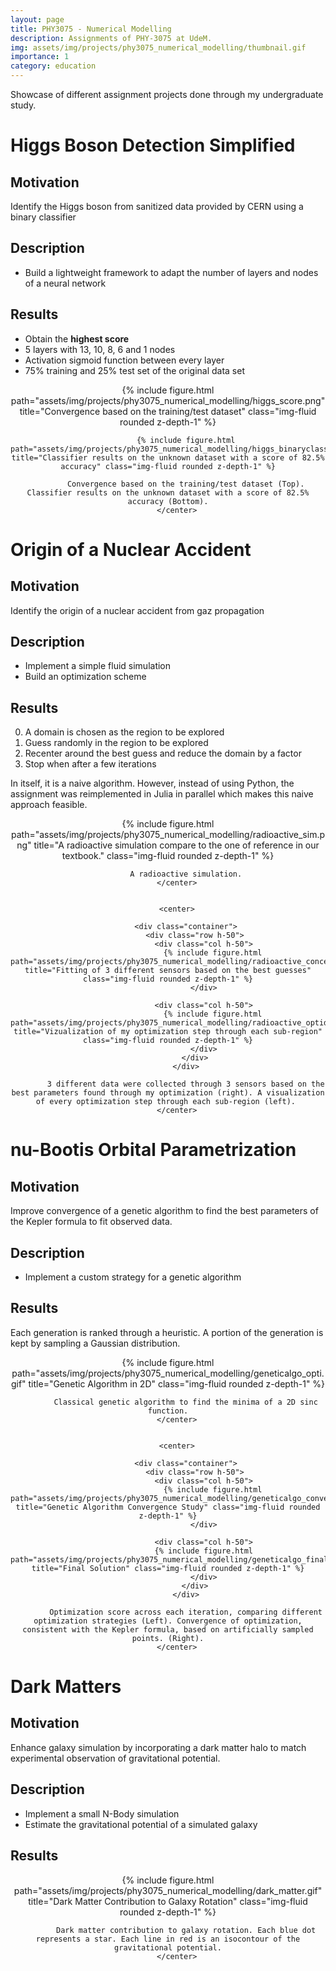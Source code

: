 ```yaml
---
layout: page
title: PHY3075 - Numerical Modelling
description: Assignments of PHY-3075 at UdeM.
img: assets/img/projects/phy3075_numerical_modelling/thumbnail.gif
importance: 1
category: education
---
```


Showcase of different assignment projects done through my undergraduate study.

# Higgs Boson Detection Simplified

## Motivation

Identify the Higgs boson from sanitized data provided by CERN using a binary classifier

## Description

* Build a lightweight framework to adapt the number of layers and nodes of a neural network

## Results

* Obtain the **highest score**
* 5 layers with 13, 10, 8, 6 and 1 nodes
* Activation sigmoid function between every layer 
* 75% training and 25% test set of the original data set

<div class="row-sm mt-3 mt-md-0 pb-2">
        <center>
            {% include figure.html path="assets/img/projects/phy3075_numerical_modelling/higgs_score.png" title="Convergence based on the training/test dataset" class="img-fluid rounded z-depth-1" %}

            {% include figure.html path="assets/img/projects/phy3075_numerical_modelling/higgs_binaryclassifier.png" title="Classifier results on the unknown dataset with a score of 82.5% accuracy" class="img-fluid rounded z-depth-1" %}

            Convergence based on the training/test dataset (Top). Classifier results on the unknown dataset with a score of 82.5% accuracy (Bottom).
        </center>
</div>

# Origin of a Nuclear Accident

## Motivation

Identify the origin of a nuclear accident from gaz propagation 

## Description

* Implement a simple fluid simulation
* Build an optimization scheme

## Results

0. A domain is chosen as the region to be explored
1. Guess randomly in the region to be explored
2. Recenter around the best guess and reduce the domain by a factor
3. Stop when after a few iterations

In itself, it is a naive algorithm. However, instead of using Python, the assignment was reimplemented in Julia in parallel which makes this naive approach feasible.

<div class="row-sm mt-3 mt-md-0 pb-2">
        <center>
            {% include figure.html path="assets/img/projects/phy3075_numerical_modelling/radioactive_sim.png" title="A radioactive simulation compare to the one of reference in our textbook." class="img-fluid rounded z-depth-1" %}

            A radioactive simulation.
        </center>
        
        
        <center>

            <div class="container">
                <div class="row h-50">
                    <div class="col h-50">
                        {% include figure.html path="assets/img/projects/phy3075_numerical_modelling/radioactive_concentration.png" title="Fitting of 3 different sensors based on the best guesses" class="img-fluid rounded z-depth-1" %}
                    </div>

                    <div class="col h-50">
                        {% include figure.html path="assets/img/projects/phy3075_numerical_modelling/radioactive_optidivideandconquer.png" title="Vizualization of my optimization step through each sub-region" class="img-fluid rounded z-depth-1" %}
                    </div>
                </div>
            </div>

            3 different data were collected through 3 sensors based on the best parameters found through my optimization (right). A visualization of every optimization step through each sub-region (left). 
        </center>

</div>

# nu-Bootis Orbital Parametrization

## Motivation

Improve convergence of a genetic algorithm to find the best parameters of the Kepler formula to fit observed data.

## Description

* Implement a custom strategy for a genetic algorithm

## Results

Each generation is ranked through a heuristic. A portion of the generation is kept by sampling a Gaussian distribution.

<div class="row-sm mt-3 mt-md-0 pb-2">
        <center>
            {% include figure.html path="assets/img/projects/phy3075_numerical_modelling/geneticalgo_opti.gif" title="Genetic Algorithm in 2D" class="img-fluid rounded z-depth-1" %}

            Classical genetic algorithm to find the minima of a 2D sinc function.
        </center>
        
        
        <center>

            <div class="container">
                <div class="row h-50">
                    <div class="col h-50">
                        {% include figure.html path="assets/img/projects/phy3075_numerical_modelling/geneticalgo_convergence.png" title="Genetic Algorithm Convergence Study" class="img-fluid rounded z-depth-1" %}
                    </div>

                    <div class="col h-50">
                    {% include figure.html path="assets/img/projects/phy3075_numerical_modelling/geneticalgo_finalresult.png" title="Final Solution" class="img-fluid rounded z-depth-1" %}
                    </div>
                </div>
            </div>

            Optimization score across each iteration, comparing different optimization strategies (Left). Convergence of optimization, consistent with the Kepler formula, based on artificially sampled points. (Right).
        </center>
</div>

# Dark Matters

## Motivation

Enhance galaxy simulation by incorporating a dark matter halo to match experimental observation of gravitational potential.

## Description

* Implement a small N-Body simulation
* Estimate the gravitational potential of a simulated galaxy

## Results

<div class="row-sm mt-3 mt-md-0 pb-2">
        <center>
            {% include figure.html path="assets/img/projects/phy3075_numerical_modelling/dark_matter.gif" title="Dark Matter Contribution to Galaxy Rotation" class="img-fluid rounded z-depth-1" %}
            
            Dark matter contribution to galaxy rotation. Each blue dot represents a star. Each line in red is an isocontour of the gravitational potential.
        </center>
</div>